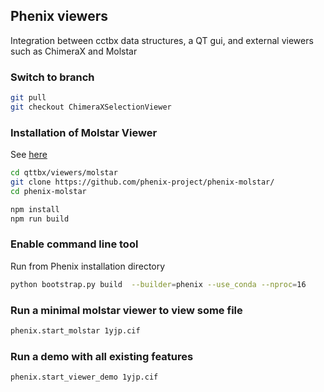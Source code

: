 ## Phenix viewers 
Integration between cctbx data structures, a QT gui, and external viewers such as ChimeraX and Molstar

### Switch to branch
```bash
git pull
git checkout ChimeraXSelectionViewer
```

### Installation of Molstar Viewer
See [here](https://github.com/phenix-project/phenix-molstar)

```bash
cd qttbx/viewers/molstar
git clone https://github.com/phenix-project/phenix-molstar/
cd phenix-molstar

npm install
npm run build
```

### Enable command line tool
Run from Phenix installation directory
```bash
python bootstrap.py build  --builder=phenix --use_conda --nproc=16
```


### Run a minimal molstar viewer to view some file
```bash
phenix.start_molstar 1yjp.cif
```


### Run a demo with all existing features
```bash
phenix.start_viewer_demo 1yjp.cif
```
